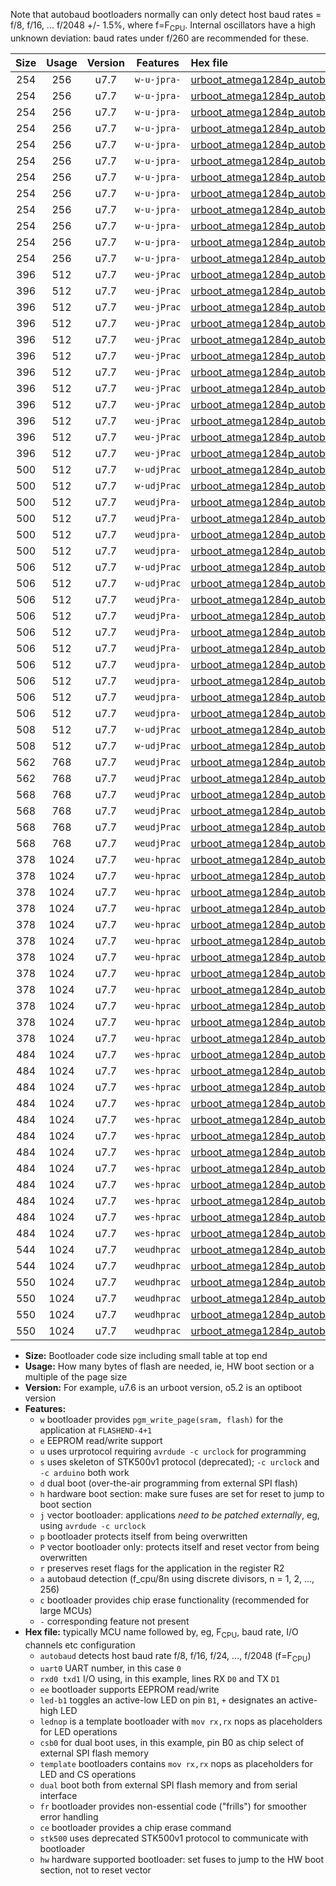 Note that autobaud bootloaders normally can only detect host baud rates = f/8, f/16, ... f/2048 +/- 1.5%, where f=F<sub>CPU</sub>. Internal oscillators have a high unknown deviation: baud rates under f/260 are recommended for these.

|Size|Usage|Version|Features|Hex file|
|:-:|:-:|:-:|:-:|:--|
|254|256|u7.7|`w-u-jpra-`|[urboot_atmega1284p_autobaud_uart0_rxd0_txd1_led+b0.hex](https://raw.githubusercontent.com/stefanrueger/urboot.hex/main/mcus/atmega1284p/autobaud/urboot_atmega1284p_autobaud_uart0_rxd0_txd1_led+b0.hex)|
|254|256|u7.7|`w-u-jpra-`|[urboot_atmega1284p_autobaud_uart0_rxd0_txd1_led+b5.hex](https://raw.githubusercontent.com/stefanrueger/urboot.hex/main/mcus/atmega1284p/autobaud/urboot_atmega1284p_autobaud_uart0_rxd0_txd1_led+b5.hex)|
|254|256|u7.7|`w-u-jpra-`|[urboot_atmega1284p_autobaud_uart0_rxd0_txd1_led+b7.hex](https://raw.githubusercontent.com/stefanrueger/urboot.hex/main/mcus/atmega1284p/autobaud/urboot_atmega1284p_autobaud_uart0_rxd0_txd1_led+b7.hex)|
|254|256|u7.7|`w-u-jpra-`|[urboot_atmega1284p_autobaud_uart0_rxd0_txd1_led+c7.hex](https://raw.githubusercontent.com/stefanrueger/urboot.hex/main/mcus/atmega1284p/autobaud/urboot_atmega1284p_autobaud_uart0_rxd0_txd1_led+c7.hex)|
|254|256|u7.7|`w-u-jpra-`|[urboot_atmega1284p_autobaud_uart0_rxd0_txd1_led+d7.hex](https://raw.githubusercontent.com/stefanrueger/urboot.hex/main/mcus/atmega1284p/autobaud/urboot_atmega1284p_autobaud_uart0_rxd0_txd1_led+d7.hex)|
|254|256|u7.7|`w-u-jpra-`|[urboot_atmega1284p_autobaud_uart0_rxd0_txd1_lednop.hex](https://raw.githubusercontent.com/stefanrueger/urboot.hex/main/mcus/atmega1284p/autobaud/urboot_atmega1284p_autobaud_uart0_rxd0_txd1_lednop.hex)|
|254|256|u7.7|`w-u-jpra-`|[urboot_atmega1284p_autobaud_uart1_rxd2_txd3_led+b0.hex](https://raw.githubusercontent.com/stefanrueger/urboot.hex/main/mcus/atmega1284p/autobaud/urboot_atmega1284p_autobaud_uart1_rxd2_txd3_led+b0.hex)|
|254|256|u7.7|`w-u-jpra-`|[urboot_atmega1284p_autobaud_uart1_rxd2_txd3_led+b5.hex](https://raw.githubusercontent.com/stefanrueger/urboot.hex/main/mcus/atmega1284p/autobaud/urboot_atmega1284p_autobaud_uart1_rxd2_txd3_led+b5.hex)|
|254|256|u7.7|`w-u-jpra-`|[urboot_atmega1284p_autobaud_uart1_rxd2_txd3_led+b7.hex](https://raw.githubusercontent.com/stefanrueger/urboot.hex/main/mcus/atmega1284p/autobaud/urboot_atmega1284p_autobaud_uart1_rxd2_txd3_led+b7.hex)|
|254|256|u7.7|`w-u-jpra-`|[urboot_atmega1284p_autobaud_uart1_rxd2_txd3_led+c7.hex](https://raw.githubusercontent.com/stefanrueger/urboot.hex/main/mcus/atmega1284p/autobaud/urboot_atmega1284p_autobaud_uart1_rxd2_txd3_led+c7.hex)|
|254|256|u7.7|`w-u-jpra-`|[urboot_atmega1284p_autobaud_uart1_rxd2_txd3_led+d7.hex](https://raw.githubusercontent.com/stefanrueger/urboot.hex/main/mcus/atmega1284p/autobaud/urboot_atmega1284p_autobaud_uart1_rxd2_txd3_led+d7.hex)|
|254|256|u7.7|`w-u-jpra-`|[urboot_atmega1284p_autobaud_uart1_rxd2_txd3_lednop.hex](https://raw.githubusercontent.com/stefanrueger/urboot.hex/main/mcus/atmega1284p/autobaud/urboot_atmega1284p_autobaud_uart1_rxd2_txd3_lednop.hex)|
|396|512|u7.7|`weu-jPrac`|[urboot_atmega1284p_autobaud_uart0_rxd0_txd1_ee_led+b0_fr_ce.hex](https://raw.githubusercontent.com/stefanrueger/urboot.hex/main/mcus/atmega1284p/autobaud/urboot_atmega1284p_autobaud_uart0_rxd0_txd1_ee_led+b0_fr_ce.hex)|
|396|512|u7.7|`weu-jPrac`|[urboot_atmega1284p_autobaud_uart0_rxd0_txd1_ee_led+b5_fr_ce.hex](https://raw.githubusercontent.com/stefanrueger/urboot.hex/main/mcus/atmega1284p/autobaud/urboot_atmega1284p_autobaud_uart0_rxd0_txd1_ee_led+b5_fr_ce.hex)|
|396|512|u7.7|`weu-jPrac`|[urboot_atmega1284p_autobaud_uart0_rxd0_txd1_ee_led+b7_fr_ce.hex](https://raw.githubusercontent.com/stefanrueger/urboot.hex/main/mcus/atmega1284p/autobaud/urboot_atmega1284p_autobaud_uart0_rxd0_txd1_ee_led+b7_fr_ce.hex)|
|396|512|u7.7|`weu-jPrac`|[urboot_atmega1284p_autobaud_uart0_rxd0_txd1_ee_led+c7_fr_ce.hex](https://raw.githubusercontent.com/stefanrueger/urboot.hex/main/mcus/atmega1284p/autobaud/urboot_atmega1284p_autobaud_uart0_rxd0_txd1_ee_led+c7_fr_ce.hex)|
|396|512|u7.7|`weu-jPrac`|[urboot_atmega1284p_autobaud_uart0_rxd0_txd1_ee_led+d7_fr_ce.hex](https://raw.githubusercontent.com/stefanrueger/urboot.hex/main/mcus/atmega1284p/autobaud/urboot_atmega1284p_autobaud_uart0_rxd0_txd1_ee_led+d7_fr_ce.hex)|
|396|512|u7.7|`weu-jPrac`|[urboot_atmega1284p_autobaud_uart0_rxd0_txd1_ee_lednop_fr_ce.hex](https://raw.githubusercontent.com/stefanrueger/urboot.hex/main/mcus/atmega1284p/autobaud/urboot_atmega1284p_autobaud_uart0_rxd0_txd1_ee_lednop_fr_ce.hex)|
|396|512|u7.7|`weu-jPrac`|[urboot_atmega1284p_autobaud_uart1_rxd2_txd3_ee_led+b0_fr_ce.hex](https://raw.githubusercontent.com/stefanrueger/urboot.hex/main/mcus/atmega1284p/autobaud/urboot_atmega1284p_autobaud_uart1_rxd2_txd3_ee_led+b0_fr_ce.hex)|
|396|512|u7.7|`weu-jPrac`|[urboot_atmega1284p_autobaud_uart1_rxd2_txd3_ee_led+b5_fr_ce.hex](https://raw.githubusercontent.com/stefanrueger/urboot.hex/main/mcus/atmega1284p/autobaud/urboot_atmega1284p_autobaud_uart1_rxd2_txd3_ee_led+b5_fr_ce.hex)|
|396|512|u7.7|`weu-jPrac`|[urboot_atmega1284p_autobaud_uart1_rxd2_txd3_ee_led+b7_fr_ce.hex](https://raw.githubusercontent.com/stefanrueger/urboot.hex/main/mcus/atmega1284p/autobaud/urboot_atmega1284p_autobaud_uart1_rxd2_txd3_ee_led+b7_fr_ce.hex)|
|396|512|u7.7|`weu-jPrac`|[urboot_atmega1284p_autobaud_uart1_rxd2_txd3_ee_led+c7_fr_ce.hex](https://raw.githubusercontent.com/stefanrueger/urboot.hex/main/mcus/atmega1284p/autobaud/urboot_atmega1284p_autobaud_uart1_rxd2_txd3_ee_led+c7_fr_ce.hex)|
|396|512|u7.7|`weu-jPrac`|[urboot_atmega1284p_autobaud_uart1_rxd2_txd3_ee_led+d7_fr_ce.hex](https://raw.githubusercontent.com/stefanrueger/urboot.hex/main/mcus/atmega1284p/autobaud/urboot_atmega1284p_autobaud_uart1_rxd2_txd3_ee_led+d7_fr_ce.hex)|
|396|512|u7.7|`weu-jPrac`|[urboot_atmega1284p_autobaud_uart1_rxd2_txd3_ee_lednop_fr_ce.hex](https://raw.githubusercontent.com/stefanrueger/urboot.hex/main/mcus/atmega1284p/autobaud/urboot_atmega1284p_autobaud_uart1_rxd2_txd3_ee_lednop_fr_ce.hex)|
|500|512|u7.7|`w-udjPrac`|[urboot_atmega1284p_autobaud_uart0_rxd0_txd1_led+c7_csb3_dual_fr_ce.hex](https://raw.githubusercontent.com/stefanrueger/urboot.hex/main/mcus/atmega1284p/autobaud/urboot_atmega1284p_autobaud_uart0_rxd0_txd1_led+c7_csb3_dual_fr_ce.hex)|
|500|512|u7.7|`w-udjPrac`|[urboot_atmega1284p_autobaud_uart1_rxd2_txd3_led+c7_csb3_dual_fr_ce.hex](https://raw.githubusercontent.com/stefanrueger/urboot.hex/main/mcus/atmega1284p/autobaud/urboot_atmega1284p_autobaud_uart1_rxd2_txd3_led+c7_csb3_dual_fr_ce.hex)|
|500|512|u7.7|`weudjPra-`|[urboot_atmega1284p_autobaud_uart0_rxd0_txd1_ee_led+c7_csb3_dual.hex](https://raw.githubusercontent.com/stefanrueger/urboot.hex/main/mcus/atmega1284p/autobaud/urboot_atmega1284p_autobaud_uart0_rxd0_txd1_ee_led+c7_csb3_dual.hex)|
|500|512|u7.7|`weudjPra-`|[urboot_atmega1284p_autobaud_uart1_rxd2_txd3_ee_led+c7_csb3_dual.hex](https://raw.githubusercontent.com/stefanrueger/urboot.hex/main/mcus/atmega1284p/autobaud/urboot_atmega1284p_autobaud_uart1_rxd2_txd3_ee_led+c7_csb3_dual.hex)|
|500|512|u7.7|`weudjpra-`|[urboot_atmega1284p_autobaud_uart0_rxd0_txd1_ee_led+c7_csb3_dual_fr.hex](https://raw.githubusercontent.com/stefanrueger/urboot.hex/main/mcus/atmega1284p/autobaud/urboot_atmega1284p_autobaud_uart0_rxd0_txd1_ee_led+c7_csb3_dual_fr.hex)|
|500|512|u7.7|`weudjpra-`|[urboot_atmega1284p_autobaud_uart1_rxd2_txd3_ee_led+c7_csb3_dual_fr.hex](https://raw.githubusercontent.com/stefanrueger/urboot.hex/main/mcus/atmega1284p/autobaud/urboot_atmega1284p_autobaud_uart1_rxd2_txd3_ee_led+c7_csb3_dual_fr.hex)|
|506|512|u7.7|`w-udjPrac`|[urboot_atmega1284p_autobaud_uart0_rxd0_txd1_led+d7_csc7_dual_fr_ce.hex](https://raw.githubusercontent.com/stefanrueger/urboot.hex/main/mcus/atmega1284p/autobaud/urboot_atmega1284p_autobaud_uart0_rxd0_txd1_led+d7_csc7_dual_fr_ce.hex)|
|506|512|u7.7|`w-udjPrac`|[urboot_atmega1284p_autobaud_uart1_rxd2_txd3_led+d7_csc7_dual_fr_ce.hex](https://raw.githubusercontent.com/stefanrueger/urboot.hex/main/mcus/atmega1284p/autobaud/urboot_atmega1284p_autobaud_uart1_rxd2_txd3_led+d7_csc7_dual_fr_ce.hex)|
|506|512|u7.7|`weudjPra-`|[urboot_atmega1284p_autobaud_uart0_rxd0_txd1_ee_led+d7_csc7_dual.hex](https://raw.githubusercontent.com/stefanrueger/urboot.hex/main/mcus/atmega1284p/autobaud/urboot_atmega1284p_autobaud_uart0_rxd0_txd1_ee_led+d7_csc7_dual.hex)|
|506|512|u7.7|`weudjPra-`|[urboot_atmega1284p_autobaud_uart0_rxd0_txd1_ee_template_dual.hex](https://raw.githubusercontent.com/stefanrueger/urboot.hex/main/mcus/atmega1284p/autobaud/urboot_atmega1284p_autobaud_uart0_rxd0_txd1_ee_template_dual.hex)|
|506|512|u7.7|`weudjPra-`|[urboot_atmega1284p_autobaud_uart1_rxd2_txd3_ee_led+d7_csc7_dual.hex](https://raw.githubusercontent.com/stefanrueger/urboot.hex/main/mcus/atmega1284p/autobaud/urboot_atmega1284p_autobaud_uart1_rxd2_txd3_ee_led+d7_csc7_dual.hex)|
|506|512|u7.7|`weudjPra-`|[urboot_atmega1284p_autobaud_uart1_rxd2_txd3_ee_template_dual.hex](https://raw.githubusercontent.com/stefanrueger/urboot.hex/main/mcus/atmega1284p/autobaud/urboot_atmega1284p_autobaud_uart1_rxd2_txd3_ee_template_dual.hex)|
|506|512|u7.7|`weudjpra-`|[urboot_atmega1284p_autobaud_uart0_rxd0_txd1_ee_led+d7_csc7_dual_fr.hex](https://raw.githubusercontent.com/stefanrueger/urboot.hex/main/mcus/atmega1284p/autobaud/urboot_atmega1284p_autobaud_uart0_rxd0_txd1_ee_led+d7_csc7_dual_fr.hex)|
|506|512|u7.7|`weudjpra-`|[urboot_atmega1284p_autobaud_uart0_rxd0_txd1_ee_template_dual_fr.hex](https://raw.githubusercontent.com/stefanrueger/urboot.hex/main/mcus/atmega1284p/autobaud/urboot_atmega1284p_autobaud_uart0_rxd0_txd1_ee_template_dual_fr.hex)|
|506|512|u7.7|`weudjpra-`|[urboot_atmega1284p_autobaud_uart1_rxd2_txd3_ee_led+d7_csc7_dual_fr.hex](https://raw.githubusercontent.com/stefanrueger/urboot.hex/main/mcus/atmega1284p/autobaud/urboot_atmega1284p_autobaud_uart1_rxd2_txd3_ee_led+d7_csc7_dual_fr.hex)|
|506|512|u7.7|`weudjpra-`|[urboot_atmega1284p_autobaud_uart1_rxd2_txd3_ee_template_dual_fr.hex](https://raw.githubusercontent.com/stefanrueger/urboot.hex/main/mcus/atmega1284p/autobaud/urboot_atmega1284p_autobaud_uart1_rxd2_txd3_ee_template_dual_fr.hex)|
|508|512|u7.7|`w-udjPrac`|[urboot_atmega1284p_autobaud_uart0_rxd0_txd1_template_dual_fr_ce.hex](https://raw.githubusercontent.com/stefanrueger/urboot.hex/main/mcus/atmega1284p/autobaud/urboot_atmega1284p_autobaud_uart0_rxd0_txd1_template_dual_fr_ce.hex)|
|508|512|u7.7|`w-udjPrac`|[urboot_atmega1284p_autobaud_uart1_rxd2_txd3_template_dual_fr_ce.hex](https://raw.githubusercontent.com/stefanrueger/urboot.hex/main/mcus/atmega1284p/autobaud/urboot_atmega1284p_autobaud_uart1_rxd2_txd3_template_dual_fr_ce.hex)|
|562|768|u7.7|`weudjPrac`|[urboot_atmega1284p_autobaud_uart0_rxd0_txd1_ee_led+c7_csb3_dual_fr_ce.hex](https://raw.githubusercontent.com/stefanrueger/urboot.hex/main/mcus/atmega1284p/autobaud/urboot_atmega1284p_autobaud_uart0_rxd0_txd1_ee_led+c7_csb3_dual_fr_ce.hex)|
|562|768|u7.7|`weudjPrac`|[urboot_atmega1284p_autobaud_uart1_rxd2_txd3_ee_led+c7_csb3_dual_fr_ce.hex](https://raw.githubusercontent.com/stefanrueger/urboot.hex/main/mcus/atmega1284p/autobaud/urboot_atmega1284p_autobaud_uart1_rxd2_txd3_ee_led+c7_csb3_dual_fr_ce.hex)|
|568|768|u7.7|`weudjPrac`|[urboot_atmega1284p_autobaud_uart0_rxd0_txd1_ee_led+d7_csc7_dual_fr_ce.hex](https://raw.githubusercontent.com/stefanrueger/urboot.hex/main/mcus/atmega1284p/autobaud/urboot_atmega1284p_autobaud_uart0_rxd0_txd1_ee_led+d7_csc7_dual_fr_ce.hex)|
|568|768|u7.7|`weudjPrac`|[urboot_atmega1284p_autobaud_uart0_rxd0_txd1_ee_template_dual_fr_ce.hex](https://raw.githubusercontent.com/stefanrueger/urboot.hex/main/mcus/atmega1284p/autobaud/urboot_atmega1284p_autobaud_uart0_rxd0_txd1_ee_template_dual_fr_ce.hex)|
|568|768|u7.7|`weudjPrac`|[urboot_atmega1284p_autobaud_uart1_rxd2_txd3_ee_led+d7_csc7_dual_fr_ce.hex](https://raw.githubusercontent.com/stefanrueger/urboot.hex/main/mcus/atmega1284p/autobaud/urboot_atmega1284p_autobaud_uart1_rxd2_txd3_ee_led+d7_csc7_dual_fr_ce.hex)|
|568|768|u7.7|`weudjPrac`|[urboot_atmega1284p_autobaud_uart1_rxd2_txd3_ee_template_dual_fr_ce.hex](https://raw.githubusercontent.com/stefanrueger/urboot.hex/main/mcus/atmega1284p/autobaud/urboot_atmega1284p_autobaud_uart1_rxd2_txd3_ee_template_dual_fr_ce.hex)|
|378|1024|u7.7|`weu-hprac`|[urboot_atmega1284p_autobaud_uart0_rxd0_txd1_ee_led+b0_fr_ce_hw.hex](https://raw.githubusercontent.com/stefanrueger/urboot.hex/main/mcus/atmega1284p/autobaud/urboot_atmega1284p_autobaud_uart0_rxd0_txd1_ee_led+b0_fr_ce_hw.hex)|
|378|1024|u7.7|`weu-hprac`|[urboot_atmega1284p_autobaud_uart0_rxd0_txd1_ee_led+b5_fr_ce_hw.hex](https://raw.githubusercontent.com/stefanrueger/urboot.hex/main/mcus/atmega1284p/autobaud/urboot_atmega1284p_autobaud_uart0_rxd0_txd1_ee_led+b5_fr_ce_hw.hex)|
|378|1024|u7.7|`weu-hprac`|[urboot_atmega1284p_autobaud_uart0_rxd0_txd1_ee_led+b7_fr_ce_hw.hex](https://raw.githubusercontent.com/stefanrueger/urboot.hex/main/mcus/atmega1284p/autobaud/urboot_atmega1284p_autobaud_uart0_rxd0_txd1_ee_led+b7_fr_ce_hw.hex)|
|378|1024|u7.7|`weu-hprac`|[urboot_atmega1284p_autobaud_uart0_rxd0_txd1_ee_led+c7_fr_ce_hw.hex](https://raw.githubusercontent.com/stefanrueger/urboot.hex/main/mcus/atmega1284p/autobaud/urboot_atmega1284p_autobaud_uart0_rxd0_txd1_ee_led+c7_fr_ce_hw.hex)|
|378|1024|u7.7|`weu-hprac`|[urboot_atmega1284p_autobaud_uart0_rxd0_txd1_ee_led+d7_fr_ce_hw.hex](https://raw.githubusercontent.com/stefanrueger/urboot.hex/main/mcus/atmega1284p/autobaud/urboot_atmega1284p_autobaud_uart0_rxd0_txd1_ee_led+d7_fr_ce_hw.hex)|
|378|1024|u7.7|`weu-hprac`|[urboot_atmega1284p_autobaud_uart0_rxd0_txd1_ee_lednop_fr_ce_hw.hex](https://raw.githubusercontent.com/stefanrueger/urboot.hex/main/mcus/atmega1284p/autobaud/urboot_atmega1284p_autobaud_uart0_rxd0_txd1_ee_lednop_fr_ce_hw.hex)|
|378|1024|u7.7|`weu-hprac`|[urboot_atmega1284p_autobaud_uart1_rxd2_txd3_ee_led+b0_fr_ce_hw.hex](https://raw.githubusercontent.com/stefanrueger/urboot.hex/main/mcus/atmega1284p/autobaud/urboot_atmega1284p_autobaud_uart1_rxd2_txd3_ee_led+b0_fr_ce_hw.hex)|
|378|1024|u7.7|`weu-hprac`|[urboot_atmega1284p_autobaud_uart1_rxd2_txd3_ee_led+b5_fr_ce_hw.hex](https://raw.githubusercontent.com/stefanrueger/urboot.hex/main/mcus/atmega1284p/autobaud/urboot_atmega1284p_autobaud_uart1_rxd2_txd3_ee_led+b5_fr_ce_hw.hex)|
|378|1024|u7.7|`weu-hprac`|[urboot_atmega1284p_autobaud_uart1_rxd2_txd3_ee_led+b7_fr_ce_hw.hex](https://raw.githubusercontent.com/stefanrueger/urboot.hex/main/mcus/atmega1284p/autobaud/urboot_atmega1284p_autobaud_uart1_rxd2_txd3_ee_led+b7_fr_ce_hw.hex)|
|378|1024|u7.7|`weu-hprac`|[urboot_atmega1284p_autobaud_uart1_rxd2_txd3_ee_led+c7_fr_ce_hw.hex](https://raw.githubusercontent.com/stefanrueger/urboot.hex/main/mcus/atmega1284p/autobaud/urboot_atmega1284p_autobaud_uart1_rxd2_txd3_ee_led+c7_fr_ce_hw.hex)|
|378|1024|u7.7|`weu-hprac`|[urboot_atmega1284p_autobaud_uart1_rxd2_txd3_ee_led+d7_fr_ce_hw.hex](https://raw.githubusercontent.com/stefanrueger/urboot.hex/main/mcus/atmega1284p/autobaud/urboot_atmega1284p_autobaud_uart1_rxd2_txd3_ee_led+d7_fr_ce_hw.hex)|
|378|1024|u7.7|`weu-hprac`|[urboot_atmega1284p_autobaud_uart1_rxd2_txd3_ee_lednop_fr_ce_hw.hex](https://raw.githubusercontent.com/stefanrueger/urboot.hex/main/mcus/atmega1284p/autobaud/urboot_atmega1284p_autobaud_uart1_rxd2_txd3_ee_lednop_fr_ce_hw.hex)|
|484|1024|u7.7|`wes-hprac`|[urboot_atmega1284p_autobaud_uart0_rxd0_txd1_ee_led+b0_fr_ce_stk500_hw.hex](https://raw.githubusercontent.com/stefanrueger/urboot.hex/main/mcus/atmega1284p/autobaud/urboot_atmega1284p_autobaud_uart0_rxd0_txd1_ee_led+b0_fr_ce_stk500_hw.hex)|
|484|1024|u7.7|`wes-hprac`|[urboot_atmega1284p_autobaud_uart0_rxd0_txd1_ee_led+b5_fr_ce_stk500_hw.hex](https://raw.githubusercontent.com/stefanrueger/urboot.hex/main/mcus/atmega1284p/autobaud/urboot_atmega1284p_autobaud_uart0_rxd0_txd1_ee_led+b5_fr_ce_stk500_hw.hex)|
|484|1024|u7.7|`wes-hprac`|[urboot_atmega1284p_autobaud_uart0_rxd0_txd1_ee_led+b7_fr_ce_stk500_hw.hex](https://raw.githubusercontent.com/stefanrueger/urboot.hex/main/mcus/atmega1284p/autobaud/urboot_atmega1284p_autobaud_uart0_rxd0_txd1_ee_led+b7_fr_ce_stk500_hw.hex)|
|484|1024|u7.7|`wes-hprac`|[urboot_atmega1284p_autobaud_uart0_rxd0_txd1_ee_led+c7_fr_ce_stk500_hw.hex](https://raw.githubusercontent.com/stefanrueger/urboot.hex/main/mcus/atmega1284p/autobaud/urboot_atmega1284p_autobaud_uart0_rxd0_txd1_ee_led+c7_fr_ce_stk500_hw.hex)|
|484|1024|u7.7|`wes-hprac`|[urboot_atmega1284p_autobaud_uart0_rxd0_txd1_ee_led+d7_fr_ce_stk500_hw.hex](https://raw.githubusercontent.com/stefanrueger/urboot.hex/main/mcus/atmega1284p/autobaud/urboot_atmega1284p_autobaud_uart0_rxd0_txd1_ee_led+d7_fr_ce_stk500_hw.hex)|
|484|1024|u7.7|`wes-hprac`|[urboot_atmega1284p_autobaud_uart0_rxd0_txd1_ee_lednop_fr_ce_stk500_hw.hex](https://raw.githubusercontent.com/stefanrueger/urboot.hex/main/mcus/atmega1284p/autobaud/urboot_atmega1284p_autobaud_uart0_rxd0_txd1_ee_lednop_fr_ce_stk500_hw.hex)|
|484|1024|u7.7|`wes-hprac`|[urboot_atmega1284p_autobaud_uart1_rxd2_txd3_ee_led+b0_fr_ce_stk500_hw.hex](https://raw.githubusercontent.com/stefanrueger/urboot.hex/main/mcus/atmega1284p/autobaud/urboot_atmega1284p_autobaud_uart1_rxd2_txd3_ee_led+b0_fr_ce_stk500_hw.hex)|
|484|1024|u7.7|`wes-hprac`|[urboot_atmega1284p_autobaud_uart1_rxd2_txd3_ee_led+b5_fr_ce_stk500_hw.hex](https://raw.githubusercontent.com/stefanrueger/urboot.hex/main/mcus/atmega1284p/autobaud/urboot_atmega1284p_autobaud_uart1_rxd2_txd3_ee_led+b5_fr_ce_stk500_hw.hex)|
|484|1024|u7.7|`wes-hprac`|[urboot_atmega1284p_autobaud_uart1_rxd2_txd3_ee_led+b7_fr_ce_stk500_hw.hex](https://raw.githubusercontent.com/stefanrueger/urboot.hex/main/mcus/atmega1284p/autobaud/urboot_atmega1284p_autobaud_uart1_rxd2_txd3_ee_led+b7_fr_ce_stk500_hw.hex)|
|484|1024|u7.7|`wes-hprac`|[urboot_atmega1284p_autobaud_uart1_rxd2_txd3_ee_led+c7_fr_ce_stk500_hw.hex](https://raw.githubusercontent.com/stefanrueger/urboot.hex/main/mcus/atmega1284p/autobaud/urboot_atmega1284p_autobaud_uart1_rxd2_txd3_ee_led+c7_fr_ce_stk500_hw.hex)|
|484|1024|u7.7|`wes-hprac`|[urboot_atmega1284p_autobaud_uart1_rxd2_txd3_ee_led+d7_fr_ce_stk500_hw.hex](https://raw.githubusercontent.com/stefanrueger/urboot.hex/main/mcus/atmega1284p/autobaud/urboot_atmega1284p_autobaud_uart1_rxd2_txd3_ee_led+d7_fr_ce_stk500_hw.hex)|
|484|1024|u7.7|`wes-hprac`|[urboot_atmega1284p_autobaud_uart1_rxd2_txd3_ee_lednop_fr_ce_stk500_hw.hex](https://raw.githubusercontent.com/stefanrueger/urboot.hex/main/mcus/atmega1284p/autobaud/urboot_atmega1284p_autobaud_uart1_rxd2_txd3_ee_lednop_fr_ce_stk500_hw.hex)|
|544|1024|u7.7|`weudhprac`|[urboot_atmega1284p_autobaud_uart0_rxd0_txd1_ee_led+c7_csb3_dual_fr_ce_hw.hex](https://raw.githubusercontent.com/stefanrueger/urboot.hex/main/mcus/atmega1284p/autobaud/urboot_atmega1284p_autobaud_uart0_rxd0_txd1_ee_led+c7_csb3_dual_fr_ce_hw.hex)|
|544|1024|u7.7|`weudhprac`|[urboot_atmega1284p_autobaud_uart1_rxd2_txd3_ee_led+c7_csb3_dual_fr_ce_hw.hex](https://raw.githubusercontent.com/stefanrueger/urboot.hex/main/mcus/atmega1284p/autobaud/urboot_atmega1284p_autobaud_uart1_rxd2_txd3_ee_led+c7_csb3_dual_fr_ce_hw.hex)|
|550|1024|u7.7|`weudhprac`|[urboot_atmega1284p_autobaud_uart0_rxd0_txd1_ee_led+d7_csc7_dual_fr_ce_hw.hex](https://raw.githubusercontent.com/stefanrueger/urboot.hex/main/mcus/atmega1284p/autobaud/urboot_atmega1284p_autobaud_uart0_rxd0_txd1_ee_led+d7_csc7_dual_fr_ce_hw.hex)|
|550|1024|u7.7|`weudhprac`|[urboot_atmega1284p_autobaud_uart0_rxd0_txd1_ee_template_dual_fr_ce_hw.hex](https://raw.githubusercontent.com/stefanrueger/urboot.hex/main/mcus/atmega1284p/autobaud/urboot_atmega1284p_autobaud_uart0_rxd0_txd1_ee_template_dual_fr_ce_hw.hex)|
|550|1024|u7.7|`weudhprac`|[urboot_atmega1284p_autobaud_uart1_rxd2_txd3_ee_led+d7_csc7_dual_fr_ce_hw.hex](https://raw.githubusercontent.com/stefanrueger/urboot.hex/main/mcus/atmega1284p/autobaud/urboot_atmega1284p_autobaud_uart1_rxd2_txd3_ee_led+d7_csc7_dual_fr_ce_hw.hex)|
|550|1024|u7.7|`weudhprac`|[urboot_atmega1284p_autobaud_uart1_rxd2_txd3_ee_template_dual_fr_ce_hw.hex](https://raw.githubusercontent.com/stefanrueger/urboot.hex/main/mcus/atmega1284p/autobaud/urboot_atmega1284p_autobaud_uart1_rxd2_txd3_ee_template_dual_fr_ce_hw.hex)|

- **Size:** Bootloader code size including small table at top end
- **Usage:** How many bytes of flash are needed, ie, HW boot section or a multiple of the page size
- **Version:** For example, u7.6 is an urboot version, o5.2 is an optiboot version
- **Features:**
  + `w` bootloader provides `pgm_write_page(sram, flash)` for the application at `FLASHEND-4+1`
  + `e` EEPROM read/write support
  + `u` uses urprotocol requiring `avrdude -c urclock` for programming
  + `s` uses skeleton of STK500v1 protocol (deprecated); `-c urclock` and `-c arduino` both work
  + `d` dual boot (over-the-air programming from external SPI flash)
  + `h` hardware boot section: make sure fuses are set for reset to jump to boot section
  + `j` vector bootloader: applications *need to be patched externally*, eg, using `avrdude -c urclock`
  + `p` bootloader protects itself from being overwritten
  + `P` vector bootloader only: protects itself and reset vector from being overwritten
  + `r` preserves reset flags for the application in the register R2
  + `a` autobaud detection (f_cpu/8n using discrete divisors, n = 1, 2, ..., 256)
  + `c` bootloader provides chip erase functionality (recommended for large MCUs)
  + `-` corresponding feature not present
- **Hex file:** typically MCU name followed by, eg, F<sub>CPU</sub>, baud rate, I/O channels etc configuration
  + `autobaud` detects host baud rate f/8, f/16, f/24, ..., f/2048 (f=F<sub>CPU</sub>)
  + `uart0` UART number, in this case `0`
  + `rxd0 txd1` I/O using, in this example, lines RX `D0` and TX `D1`
  + `ee` bootloader supports EEPROM read/write
  + `led-b1` toggles an active-low LED on pin `B1`, `+` designates an active-high LED
  + `lednop` is a template bootloader with `mov rx,rx` nops as placeholders for LED operations
  + `csb0` for dual boot uses, in this example, pin B0 as chip select of external SPI flash memory
  + `template` bootloaders contains `mov rx,rx` nops as placeholders for LED and CS operations
  + `dual` boot both from external SPI flash memory and from serial interface
  + `fr` bootloader provides non-essential code ("frills") for smoother error handling
  + `ce` bootloader provides a chip erase command
  + `stk500` uses deprecated STK500v1 protocol to communicate with bootloader
  + `hw` hardware supported bootloader: set fuses to jump to the HW boot section, not to reset vector
